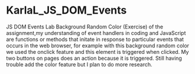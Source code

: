 # KarlaL_JS_DOM_Events
JS DOM Events Lab
Background Random Color (Exercise)
 of the assignment,my understanding of event handlers in coding and JavaScript are functions or methods that initate in response to particular events that occurs in the web browser, for example with this background random color we used the onclick feature and this element is triggered when clicked. My two buttons on pages does an action because it is triggered. Still having trouble add the color feature but I plan to do more research. 